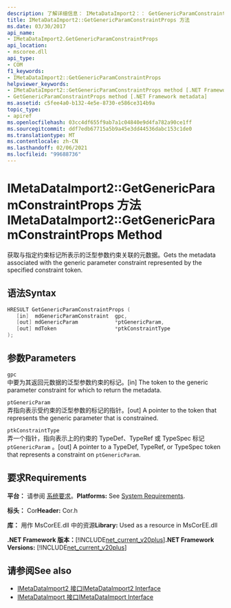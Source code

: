 ```yaml
---
description: 了解详细信息： IMetaDataImport2：： GetGenericParamConstraintProps 方法
title: IMetaDataImport2::GetGenericParamConstraintProps 方法
ms.date: 03/30/2017
api_name:
- IMetaDataImport2.GetGenericParamConstraintProps
api_location:
- mscoree.dll
api_type:
- COM
f1_keywords:
- IMetaDataImport2::GetGenericParamConstraintProps
helpviewer_keywords:
- IMetaDataImport2::GetGenericParamConstraintProps method [.NET Framework metadata]
- GetGenericParamConstraintProps method [.NET Framework metadata]
ms.assetid: c5fee4a0-b132-4e5e-8730-e586ce314b9a
topic_type:
- apiref
ms.openlocfilehash: 03cc4df655f9ab7a1c04840e9d4fa782a90ce1ff
ms.sourcegitcommit: ddf7edb67715a5b9a45e3dd44536dabc153c1de0
ms.translationtype: MT
ms.contentlocale: zh-CN
ms.lasthandoff: 02/06/2021
ms.locfileid: "99688736"
---
```

# <a name="imetadataimport2getgenericparamconstraintprops-method"></a><span data-ttu-id="04ce9-103">IMetaDataImport2::GetGenericParamConstraintProps 方法</span><span class="sxs-lookup"><span data-stu-id="04ce9-103">IMetaDataImport2::GetGenericParamConstraintProps Method</span></span>

<span data-ttu-id="04ce9-104">获取与指定约束标记所表示的泛型参数约束关联的元数据。</span><span class="sxs-lookup"><span data-stu-id="04ce9-104">Gets the metadata associated with the generic parameter constraint represented by the specified constraint token.</span></span>  
  
## <a name="syntax"></a><span data-ttu-id="04ce9-105">语法</span><span class="sxs-lookup"><span data-stu-id="04ce9-105">Syntax</span></span>  
  
```cpp  
HRESULT GetGenericParamConstraintProps (  
   [in]  mdGenericParamConstraint  gpc,  
   [out] mdGenericParam            *ptGenericParam,  
   [out] mdToken                   *ptkConstraintType  
);  
```  
  
## <a name="parameters"></a><span data-ttu-id="04ce9-106">参数</span><span class="sxs-lookup"><span data-stu-id="04ce9-106">Parameters</span></span>  

 `gpc`  
 <span data-ttu-id="04ce9-107">中要为其返回元数据的泛型参数约束的标记。</span><span class="sxs-lookup"><span data-stu-id="04ce9-107">[in] The token to the generic parameter constraint for which to return the metadata.</span></span>  
  
 `ptGenericParam`  
 <span data-ttu-id="04ce9-108">弄指向表示受约束的泛型参数的标记的指针。</span><span class="sxs-lookup"><span data-stu-id="04ce9-108">[out] A pointer to the token that represents the generic parameter that is constrained.</span></span>  
  
 `ptkConstraintType`  
 <span data-ttu-id="04ce9-109">弄一个指针，指向表示上的约束的 TypeDef、TypeRef 或 TypeSpec 标记 `ptGenericParam` 。</span><span class="sxs-lookup"><span data-stu-id="04ce9-109">[out] A pointer to a TypeDef, TypeRef, or TypeSpec token that represents a constraint on `ptGenericParam`.</span></span>  
  
## <a name="requirements"></a><span data-ttu-id="04ce9-110">要求</span><span class="sxs-lookup"><span data-stu-id="04ce9-110">Requirements</span></span>  

 <span data-ttu-id="04ce9-111">**平台：** 请参阅 [系统要求](../../get-started/system-requirements.md)。</span><span class="sxs-lookup"><span data-stu-id="04ce9-111">**Platforms:** See [System Requirements](../../get-started/system-requirements.md).</span></span>  
  
 <span data-ttu-id="04ce9-112">**标头：** Cor</span><span class="sxs-lookup"><span data-stu-id="04ce9-112">**Header:** Cor.h</span></span>  
  
 <span data-ttu-id="04ce9-113">**库：** 用作 MsCorEE.dll 中的资源</span><span class="sxs-lookup"><span data-stu-id="04ce9-113">**Library:** Used as a resource in MsCorEE.dll</span></span>  
  
 <span data-ttu-id="04ce9-114">**.NET Framework 版本：**[!INCLUDE[net_current_v20plus](../../../../includes/net-current-v20plus-md.md)]</span><span class="sxs-lookup"><span data-stu-id="04ce9-114">**.NET Framework Versions:** [!INCLUDE[net_current_v20plus](../../../../includes/net-current-v20plus-md.md)]</span></span>  
  
## <a name="see-also"></a><span data-ttu-id="04ce9-115">请参阅</span><span class="sxs-lookup"><span data-stu-id="04ce9-115">See also</span></span>

- [<span data-ttu-id="04ce9-116">IMetaDataImport2 接口</span><span class="sxs-lookup"><span data-stu-id="04ce9-116">IMetaDataImport2 Interface</span></span>](imetadataimport2-interface.md)
- [<span data-ttu-id="04ce9-117">IMetaDataImport 接口</span><span class="sxs-lookup"><span data-stu-id="04ce9-117">IMetaDataImport Interface</span></span>](imetadataimport-interface.md)
